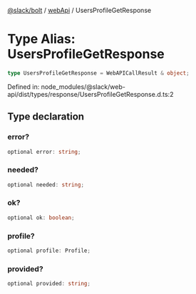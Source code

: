 [@slack/bolt](../../../../index.md) / [webApi](../index.md) / UsersProfileGetResponse

# Type Alias: UsersProfileGetResponse

```ts
type UsersProfileGetResponse = WebAPICallResult & object;
```

Defined in: node\_modules/@slack/web-api/dist/types/response/UsersProfileGetResponse.d.ts:2

## Type declaration

### error?

```ts
optional error: string;
```

### needed?

```ts
optional needed: string;
```

### ok?

```ts
optional ok: boolean;
```

### profile?

```ts
optional profile: Profile;
```

### provided?

```ts
optional provided: string;
```
